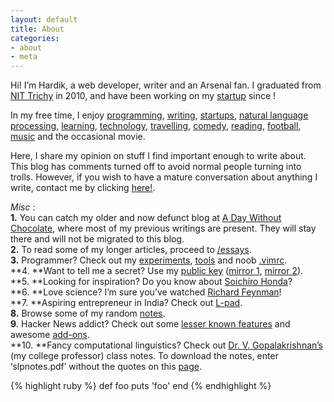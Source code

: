 ```yaml
---
layout: default
title: About
categories:
- about
- meta
---
```


Hi! I’m Hardik, a web developer, writer and an Arsenal fan. I graduated
from [NIT Trichy][] in 2010, and have been working on my [startup][]
since !

In my free time, I enjoy [programming][], [writing][],
[startups][], [natural language processing][],
[learning][], [technology][], [travelling][], [comedy][], [reading][],
[football][], [music][] and the occasional movie.

Here, I share my opinion on stuff I find important enough to write
about. This blog has comments turned off to avoid normal people turning
into trolls. However, if you wish to have a mature conversation about
anything I write, contact me by clicking [here!][].

*Misc* :   
**1.** You can catch my older and now defunct blog at [A Day Without
Chocolate][], where most of my previous writings are present. They will
stay there and will not be migrated to this blog.  
**2.** To read some of my longer articles, proceed to
[/essays][writing].  
**3.** Programmer? Check out my [experiments][], [tools][] and noob
[.vimrc][].  
**4. **Want to tell me a secret? Use my [public key][] ([mirror 1][],
[mirror 2][]).  
**5. **Looking for inspiration? Do you know about [Soichiro Honda][]?   
**6. **Love science? I’m sure you’ve watched [Richard Feynman][]!  
**7. **Aspiring entrepreneur in India? Check out [L-pad][].   
**8.** Browse some of my random [notes][].  
**9**. Hacker News addict? Check out some [lesser known features][] and
awesome [add-ons][].  
**10. **Fancy computational linguistics? Check out [Dr. V.
Gopalakrishnan’s][] (my college professor) class notes. To download the
notes, enter ‘slpnotes.pdf’ without the quotes on this [page][].

{% highlight ruby %}
def foo
  puts 'foo'
end
{% endhighlight %}

  [NIT Trichy]: http://nitt.edu
  [startup]: http://blog.hardikr.com/work
  [programming]: http://blog.hardikr.com/programming
  [writing]: http://blog.hardikr.com/essays
  [startups]: http://spojit.com
  [natural language processing]: http://en.wikipedia.org/wiki/Natural_language_processing
  [learning]: http://stackoverflow.com
  [technology]: http://news.ycombinator.com
  [travelling]: http://maps.google.com/maps/ms?ie=UTF&msa=0&msid=203734048420848874241.0004988a1e70de8130276
  [comedy]: http://www.youtube.com/watch?v=MeSSwKffj9o
  [reading]: http://flipkart.com/wishlist/hardikr
  [football]: http://arsenal.com
  [music]: http://www.thesixtyone.com/hardikr/
  [here!]: http://blog.hardikr.com/contact
  [A Day Without Chocolate]: http://hardik988.wordpress.com
  [experiments]: http://labs.hardikr.com
  [tools]: http://blog.hardikr.com/essays/tools.html
  [.vimrc]: https://github.com/hardikr/config/blob/master/.vimrc
  [public key]: http://pgp.mit.edu:11371/pks/lookup?op=get&search=0xBC8A1F7998F7C017
  [mirror 1]: https://keyserver2.pgp.com/vkd/DownloadKey.event?keyid=0xBC8A1F7998F7C017
  [mirror 2]: http://keyserver.ubuntu.com:11371/pks/lookup?op=get&search=0xBC8A1F7998F7C017
  [Soichiro Honda]: http://notes.hardikr.com/1
  [Richard Feynman]: http://www.youtube.com/results?search_query=richard+feynman&aq=f
  [L-pad]: http://lpad.in
  [notes]: http://blog.hardikr.com/notes/
  [lesser known features]: http://blog.hardikr.com/post/2685151146/hacker-news-features
  [add-ons]: https://spreadsheets.google.com/ccc?key=tCo5BIN61ciUkDjS2aLqjOA&hl=en&authkey=CIeUndcL#gid=0
  [Dr. V. Gopalakrishnan’s]: http://www.facebook.com/profile.php?id=744010138
  [page]: http://hardikr.com/dl/
